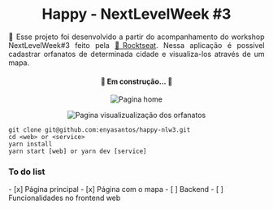 <h1 align="center"> Happy - NextLevelWeek #3 </h1>
<p align="justify">🚀 Esse projeto foi desenvolvido a partir do acompanhamento do workshop NextLevelWeek#3 feito pela <a href="https://rocketseat.com.br/">🔗Rocktseat</a>. Nessa aplicação é possivel cadastrar orfanatos de determinada cidade e visualiza-los através de um mapa.</p>
<h4 align="center"> 
	🚧  Em construção...  🚧
</h4>

<p align="center">
  <img alt="Pagina home"  src="https://i.ibb.co/56YFGrz/Captura-de-tela-de-2020-10-15-19-33-47.png" />
</p>

<p align="center">
  <img alt="Pagina visualizualização dos orfanatos"  src="https://i.ibb.co/XztjngC/Captura-de-tela-de-2020-10-15-19-33-57.png" />
</p>

```
git clone git@github.com:enyasantos/happy-nlw3.git
cd <web> or <service>
yarn install
yarn start [web] or yarn dev [service]
```

<h3>To do list</h3>
- [x] Página principal
- [x] Página com o mapa
- [ ] Backend 
- [ ] Funcionalidades no frontend web


